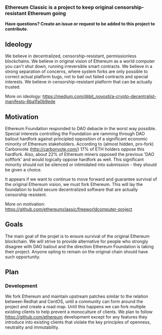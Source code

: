 ### Ethereum Classic is a project to keep original censorship-resistant Ethereum going
**Have questions? Create an issue or request to be added to this project to contribute.**
## Ideology
We believe in decentralized, censorship-resistant, permissionless blockchains. We believe in original vision of Ethereum as a world computer you can't shut down, running irreversible smart contracts. We believe in a strong separation of concerns, where system forks are only possible to correct actual platform bugs, not to bail out failed contracts and special interests. We believe in censorship-resistant platform that can be actually trusted. 
 
More on ideology: https://medium.com/@bit_novosti/a-crypto-decentralist-manifesto-6ba1fa0b9ede
## Motivation
Ethereum Foundation responded to DAO debacle in the worst way possible. Special interests controlling the Foundation are ramming through DAO bailout hardfork against principled opposition of a significant economic minority of Ethereum stakeholders. According to (almost hidden, pro-fork) Carbonvote (http://carbonvote.com/) 17% of ETH holders oppose this hardfork. Also, about 22% of Ethereum miners opposed the previous 'DAO softfork' and would logically oppose hardfork as well. This significant minority should not be silenced or intimidated into submission - they should be given a choice. 

It appears if we want to continue to move forward and guarantee survival of the original Ethereum vision, we must fork Ethereum. This will lay the foundation to build secure decentralized software that are actually censorship resistent.

More on motivation: https://github.com/ethereumclassic/freeworldcomputer-project

## Goals

The main goal of the projet is to ensure survival of the original Ethereum blockchain. We will strive to provide alternative for people who strongly disagree with DAO bailout and the direction Ethereum Foundation is taking their project. Anyone opting to remain on the original chain should have such opportunity.

## Plan

### Development
We fork Ethereum and maintain upstream patches similar to the relation between Redhat and CentOS, until a community can form around the project and create a road map. Until this happens we can fork multiple existing clients to help prevent a monoculture of clients. We plan to follow https://github.com/ethereum development except for any features they introduce into existing clients that violate the key principles of openness, neutrality and immutability.
